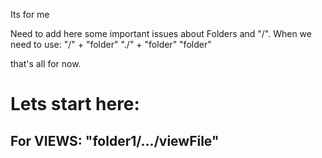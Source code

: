 Its for me 

Need to add here some important issues about Folders and "/".
When we need to use: 
      "/" + "folder"
      "./" + "folder"
      "folder"

that's all for now.

# Lets start here:
## For VIEWS:     "folder1/.../viewFile"
